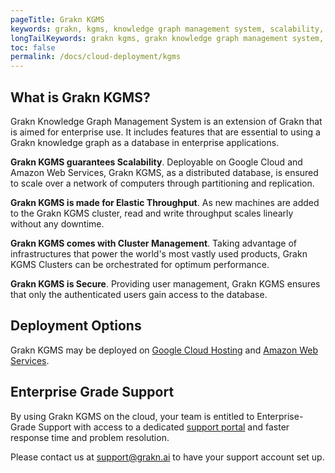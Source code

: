 ```yaml
---
pageTitle: Grakn KGMS
keywords: grakn, kgms, knowledge graph management system, scalability, elastic throughput, cluster management
longTailKeywords: grakn kgms, grakn knowledge graph management system, grakn enterprise
toc: false
permalink: /docs/cloud-deployment/kgms
---
```


## What is Grakn KGMS?
Grakn Knowledge Graph Management System is an extension of Grakn that is aimed for enterprise use. It includes features that are essential to using a Grakn knowledge graph as a database in enterprise applications.


**Grakn KGMS guarantees Scalability**. Deployable on Google Cloud and Amazon Web Services, Grakn KGMS, as a distributed database, is ensured to scale over a network of computers through partitioning and replication.

**Grakn KGMS is made for Elastic Throughput**. As new machines are added to the Grakn KGMS cluster, read and write throughput scales linearly without any downtime.

**Grakn KGMS comes with Cluster Management**. Taking advantage of infrastructures that power the world's most vastly used products, Grakn KGMS Clusters can be orchestrated for optimum performance.

**Grakn KGMS is Secure**. Providing user management, Grakn KGMS ensures that only the authenticated users gain access to the database.

## Deployment Options
Grakn KGMS may be deployed on [Google Cloud Hosting](/docs/cloud-deployment/google-cloud) and [Amazon Web Services](/docs/cloud-deployment/aws).

## Enterprise Grade Support
By using Grakn KGMS on the cloud, your team is entitled to Enterprise-Grade Support with access to a dedicated [support portal](https://support.grakn.ai/auth/login) and faster response time and problem resolution.

Please contact us at support@grakn.ai to have your support account set up.